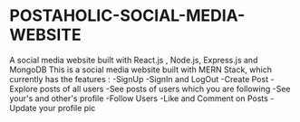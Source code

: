 # POSTAHOLIC-SOCIAL-MEDIA-WEBSITE
A social media website built with React.js , Node.js, Express.js and MongoDB
This is a social media website built with MERN Stack, which currently has the features :
-SignUp
-SignIn and LogOut
-Create Post
-Explore posts of all users
-See posts of users which you are following
-See your's and other's profile
-Follow Users
-Like and Comment on Posts
-Update your profile pic

